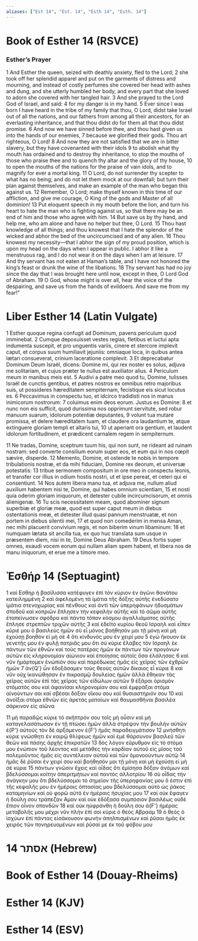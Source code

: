 ```yaml
---
aliases: ["Est 14", "Est. 14", "Esth 14", "Esth. 14"]
---
```



# Book of Esther 14 (RSVCE)

### Esther’s Prayer
1 And Esther the queen, seized with deathly anxiety, fled to the Lord;
2 she took off her splendid apparel and put on the garments of distress and mourning, and instead of costly perfumes she covered her head with ashes and dung, and she utterly humbled her body, and every part that she loved to adorn she covered with her tangled hair.
3 And she prayed to the Lord God of Israel, and said:
4 for my danger is in my hand.
5 Ever since I was born I have heard in the tribe of my family that thou, O Lord, didst take Israel out of all the nations, and our fathers from among all their ancestors, for an everlasting inheritance, and that thou didst do for them all that thou didst promise.
6 And now we have sinned before thee, and thou hast given us into the hands of our enemies,
7 because we glorified their gods. Thou art righteous, O Lord!
8 And now they are not satisfied that we are in bitter slavery, but they have covenanted with their idols
9 to abolish what thy mouth has ordained and to destroy thy inheritance, to stop the mouths of those who praise thee and to quench thy altar and the glory of thy house,
10 to open the mouths of the nations for the praise of vain idols, and to magnify for ever a mortal king.
11 O Lord, do not surrender thy scepter to what has no being; and do not let them mock at our downfall; but turn their plan against themselves, and make an example of the man who began this against us.
12 Remember, O Lord; make thyself known in this time of our affliction, and give me courage, O King of the gods and Master of all dominion!
13 Put eloquent speech in my mouth before the lion, and turn his heart to hate the man who is fighting against us, so that there may be an end of him and those who agree with him.
14 But save us by thy hand, and help me, who am alone and have no helper but thee, O Lord.
15 Thou hast knowledge of all things; and thou knowest that I hate the splendor of the wicked and abhor the bed of the uncircumcised and of any alien.
16 Thou knowest my necessity—that I abhor the sign of my proud position, which is upon my head on the days when I appear in public. I abhor it like a menstruous rag, and I do not wear it on the days when I am at leisure.
17 And thy servant has not eaten at Haman’s table, and I have not honored the king’s feast or drunk the wine of the libations.
18 Thy servant has had no joy since the day that I was brought here until now, except in thee, O Lord God of Abraham.
19 O God, whose might is over all, hear the voice of the despairing, and save us from the hands of evildoers. And save me from my fear!”


# Liber Esther 14 (Latin Vulgate)

1 Esther quoque regina confugit ad Dominum, pavens periculum quod imminebat.
2 Cumque deposuisset vestes regias, fletibus et luctui apta indumenta suscepit, et pro unguentis variis, cinere et stercore implevit caput, et corpus suum humiliavit jejuniis: omniaque loca, in quibus antea lætari consueverat, crinium laceratione complevit.
3 Et deprecabatur Dominum Deum Israël, dicens: Domine mi, qui rex noster es solus, adjuva me solitariam, et cujus præter te nullus est auxiliator alius.
4 Periculum meum in manibus meis est.
5 Audivi a patre meo quod tu, Domine, tulisses Israël de cunctis gentibus, et patres nostros ex omnibus retro majoribus suis, ut possideres hæreditatem sempiternam, fecistique eis sicut locutus es.
6 Peccavimus in conspectu tuo, et idcirco tradidisti nos in manus inimicorum nostrorum:
7 coluimus enim deos eorum. Justus es Domine:
8 et nunc non eis sufficit, quod durissima nos opprimunt servitute, sed robur manuum suarum, idolorum potentiæ deputantes,
9 volunt tua mutare promissa, et delere hæreditatem tuam, et claudere ora laudantium te, atque extinguere gloriam templi et altaris tui,
10 ut aperiant ora gentium, et laudent idolorum fortitudinem, et prædicent carnalem regem in sempiternum.

11 Ne tradas, Domine, sceptrum tuum his, qui non sunt, ne rideant ad ruinam nostram: sed converte consilium eorum super eos, et eum qui in nos cœpit sævire, disperde.
12 Memento, Domine, et ostende te nobis in tempore tribulationis nostræ, et da mihi fiduciam, Domine rex deorum, et universæ potestatis:
13 tribue sermonem compositum in ore meo in conspectu leonis, et transfer cor illius in odium hostis nostri, ut et ipse pereat, et ceteri qui ei consentiunt.
14 Nos autem libera manu tua, et adjuva me, nullum aliud auxilium habentem nisi te, Domine, qui habes omnium scientiam,
15 et nosti quia oderim gloriam iniquorum, et detester cubile incircumcisorum, et omnis alienigenæ.
16 Tu scis necessitatem meam, quod abominer signum superbiæ et gloriæ meæ, quod est super caput meum in diebus ostentationis meæ, et detester illud quasi pannum menstruatæ, et non portem in diebus silentii mei,
17 et quod non comederim in mensa Aman, nec mihi placuerit convivium regis, et non biberim vinum libaminum:
18 et numquam lætata sit ancilla tua, ex quo huc translata sum usque in præsentem diem, nisi in te, Domine Deus Abraham.
19 Deus fortis super omnes, exaudi vocem eorum qui nullam aliam spem habent, et libera nos de manu iniquorum, et erue me a timore meo.


# Ἐσθήρ 14 (Septuagint)

1 καὶ Εσθηρ ἡ βασίλισσα κατέφυγεν ἐπὶ τὸν κύριον ἐν ἀγῶνι θανάτου κατειλημμένη
2 καὶ ἀφελομένη τὰ ἱμάτια τῆς δόξης αὐτῆς ἐνεδύσατο ἱμάτια στενοχωρίας καὶ πένθους καὶ ἀντὶ τῶν ὑπερηφάνων ἡδυσμάτων σποδοῦ καὶ κοπριῶν ἔπλησεν τὴν κεφαλὴν αὐτῆς καὶ τὸ σῶμα αὐτῆς ἐταπείνωσεν σφόδρα καὶ πάντα τόπον κόσμου ἀγαλλιάματος αὐτῆς ἔπλησε στρεπτῶν τριχῶν αὐτῆς
3 καὶ ἐδεῖτο κυρίου θεοῦ Ισραηλ καὶ εἶπεν κύριέ μου ὁ βασιλεὺς ἡμῶν σὺ εἶ μόνος βοήθησόν μοι τῇ μόνῃ καὶ μὴ ἐχούσῃ βοηθὸν εἰ μὴ σέ
4 ὅτι κίνδυνός μου ἐν χειρί μου
5 ἐγὼ ἤκουον ἐκ γενετῆς μου ἐν φυλῇ πατριᾶς μου ὅτι σύ κύριε ἔλαβες τὸν Ισραηλ ἐκ πάντων τῶν ἐθνῶν καὶ τοὺς πατέρας ἡμῶν ἐκ πάντων τῶν προγόνων αὐτῶν εἰς κληρονομίαν αἰώνιον καὶ ἐποίησας αὐτοῖς ὅσα ἐλάλησας
6 καὶ νῦν ἡμάρτομεν ἐνώπιόν σου καὶ παρέδωκας ἡμᾶς εἰς χεῖρας τῶν ἐχθρῶν ἡμῶν
7 ἀν{Q'} ὧν ἐδοξάσαμεν τοὺς θεοὺς αὐτῶν δίκαιος εἶ κύριε
8 καὶ νῦν οὐχ ἱκανώθησαν ἐν πικρασμῷ δουλείας ἡμῶν ἀλλὰ ἔθηκαν τὰς χεῖρας αὐτῶν ἐπὶ τὰς χεῖρας τῶν εἰδώλων αὐτῶν
9 ἐξᾶραι ὁρισμὸν στόματός σου καὶ ἀφανίσαι κληρονομίαν σου καὶ ἐμφράξαι στόμα αἰνούντων σοι καὶ σβέσαι δόξαν οἴκου σου καὶ θυσιαστήριόν σου
10 καὶ ἀνοῖξαι στόμα ἐθνῶν εἰς ἀρετὰς ματαίων καὶ θαυμασθῆναι βασιλέα σάρκινον εἰς αἰῶνα

11 μὴ παραδῷς κύριε τὸ σκῆπτρόν σου τοῖς μὴ οὖσιν καὶ μὴ καταγελασάτωσαν ἐν τῇ πτώσει ἡμῶν ἀλλὰ στρέψον τὴν βουλὴν αὐτῶν ἐ{P'} αὐτούς τὸν δὲ ἀρξάμενον ἐ{F'} ἡμᾶς παραδειγμάτισον
12 μνήσθητι κύριε γνώσθητι ἐν καιρῷ θλίψεως ἡμῶν καὶ ἐμὲ θάρσυνον βασιλεῦ τῶν θεῶν καὶ πάσης ἀρχῆς ἐπικρατῶν
13 δὸς λόγον εὔρυθμον εἰς τὸ στόμα μου ἐνώπιον τοῦ λέοντος καὶ μετάθες τὴν καρδίαν αὐτοῦ εἰς μῖσος τοῦ πολεμοῦντος ἡμᾶς εἰς συντέλειαν αὐτοῦ καὶ τῶν ὁμονοούντων αὐτῷ
14 ἡμᾶς δὲ ῥῦσαι ἐν χειρί σου καὶ βοήθησόν μοι τῇ μόνῃ καὶ μὴ ἐχούσῃ εἰ μὴ σέ κύριε
15 πάντων γνῶσιν ἔχεις καὶ οἶδας ὅτι ἐμίσησα δόξαν ἀνόμων καὶ βδελύσσομαι κοίτην ἀπεριτμήτων καὶ παντὸς ἀλλοτρίου
16 σὺ οἶδας τὴν ἀνάγκην μου ὅτι βδελύσσομαι τὸ σημεῖον τῆς ὑπερηφανίας μου ὅ ἐστιν ἐπὶ τῆς κεφαλῆς μου ἐν ἡμέραις ὀπτασίας μου βδελύσσομαι αὐτὸ ὡς ῥάκος καταμηνίων καὶ οὐ φορῶ αὐτὸ ἐν ἡμέραις ἡσυχίας μου
17 καὶ οὐκ ἔφαγεν ἡ δούλη σου τράπεζαν Αμαν καὶ οὐκ ἐδόξασα συμπόσιον βασιλέως οὐδὲ ἔπιον οἶνον σπονδῶν
18 καὶ οὐκ ηὐφράνθη ἡ δούλη σου ἀ{F'} ἡμέρας μεταβολῆς μου μέχρι νῦν πλὴν ἐπὶ σοί κύριε ὁ θεὸς Αβρααμ
19 ὁ θεὸς ὁ ἰσχύων ἐπὶ πάντας εἰσάκουσον φωνὴν ἀπηλπισμένων καὶ ῥῦσαι ἡμᾶς ἐκ χειρὸς τῶν πονηρευομένων καὶ ῥῦσαί με ἐκ τοῦ φόβου μου


# 14 אסתר (Hebrew)


# Book of Esther 14 (Douay-Rheims)


# Esther 14 (KJV)


# Esther 14 (ESV)

